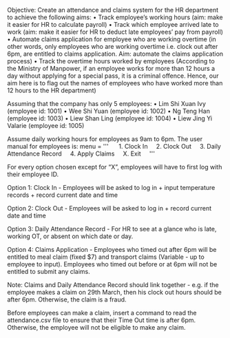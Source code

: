 Objective: Create an attendance and claims system for the HR department to achieve the following aims:
	•	Track employee’s working hours (aim: make it easier for HR to calculate payroll)
	•	Track which employee arrived late to work (aim: make it easier for HR to deduct late employees’ pay from payroll)
	•	Automate claims application for employee who are working overtime (in other words, only employees who are working overtime i.e. clock out after 6pm, are entitled to claims application. Aim: automate the claims application process)
	•	Track the overtime hours worked by employees (According to the Ministry of Manpower, if an employee works for more than 12 hours a day without applying for a special pass, it is a criminal offence. Hence, our aim here is to flag out the names of employees who have worked more than 12 hours to the HR department)

Assuming that the company has only 5 employees:
	•	Lim Shi Xuan Ivy 	(employee id: 1001)
	•	Wee Shi Yuan 	(employee id: 1002)
	•	Ng Teng Han 		(employee id: 1003)
	•	Liew Shan Ling 	(employee id: 1004)
	•	Liew Jing Yi Valarie 	(employee id: 1005)

Assume daily working hours for employees as 9am to 6pm.
The user manual for employees is: 
menu = ''' 
    1. Clock In
    2. Clock Out
    3. Daily Attendance Record
    4. Apply Claims
    X. Exit
    '''

For every option chosen except for “X”, employees will have to first log with their employee ID. 

Option 1: Clock In - Employees will be asked to log in + input temperature records + record current date and time

Option 2: Clock Out - Employees will be asked to log in + record current date and time

Option 3: Daily Attendance Record - For HR to see at a glance who is late, working OT, or absent on which date or day.

Option 4: Claims Application - Employees who timed out after 6pm will be entitled to meal claim (fixed $7) and transport claims (Variable - up to employee to input). Employees who timed out before or at 6pm will not be entitled to submit any claims. 

Note: Claims and Daily Attendance Record should link together - e.g. if the employee makes a claim on 29th March, then his clock out hours should be after 6pm. Otherwise, the claim is a fraud. 

Before employees can make a claim, insert a command to read the attendance.csv file to ensure that their Time Out time is after 6pm. Otherwise, the employee will not be eligible to make any claim. 

